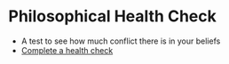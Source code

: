 # Philosophical Health Check

- A test to see how much conflict there is in your beliefs
- [Complete a health check](https://www.philosophyexperiments.com/health/)
